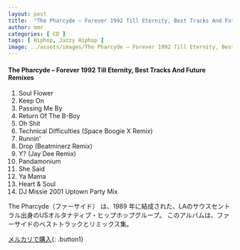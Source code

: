 ```yaml
---
layout: post
title:  "The Pharcyde – Forever 1992 Till Eternity, Best Tracks And Future Remixes"
author: mmr
categories: [ CD ]
tags: [ Hiphop, Jazzy Hiphop ]
image: ../assets/images/The Pharcyde – Forever 1992 Till Eternity, Best Tracks And Future Remixes.jpg
---
```


#### The Pharcyde – Forever 1992 Till Eternity, Best Tracks And Future Remixes

1. Soul Flower
2. Keep On
3. Passing Me By
4. Return Of The B-Boy
5. Oh Shit
6. Technical Difficulties (Space Boogie X Remix)
7. Runnin'
8. Drop (Beatminerz Remix)
9. Y? (Jay Dee Remix)
10. Pandamonium
11. She Said
12. Ya Mama
13. Heart & Soul
14. DJ Missie 2001 Uptown Party Mix

The Pharcyde（ファーサイド） は、1989 年に結成された、LAのサウスセントラル出身のUSオルタナティブ・ヒップホップグループ。
このアルバムは、ファーサイドのベストトラックとリミックス集。



[メルカリで購入](https://jp.mercari.com/item/m25240411961){: .button1}

